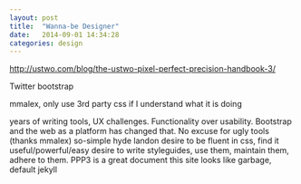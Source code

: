```yaml
---
layout: post
title:  "Wanna-be Designer"
date:   2014-09-01 14:34:28
categories: design
---
```



http://ustwo.com/blog/the-ustwo-pixel-perfect-precision-handbook-3/

Twitter bootstrap

mmalex, only use 3rd party css if I understand what it is doing

years of writing tools, UX challenges.
Functionality over usability.
Bootstrap and the web as a platform has changed that.
No excuse for ugly tools (thanks mmalex)
so-simple
hyde
landon
desire to be fluent in css, find it useful/powerful/easy
desire to write styleguides, use them, maintain them, adhere to them.
PPP3 is a great document
this site looks like garbage, default jekyll

